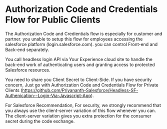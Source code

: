 ﻿# Authorization Code and Credentials Flow for Public Clients
The Authorization Code and Credientials flow is especially for customer and partner. you unable to setup this flow for employees accessing the salesforce platform (login.salesforce.com). you can control Front-end and Back-end separately. 

You call headless login API via Your Experience cloud site to handle the back-end work of authenticating users and granting access to protected Salesforce resources.

You need to share you Client Secret to Client-Side. If you have security concern, Just go with Authorization Code and Credentials Flow for Private Clients (https://github.com/Priyananth-Salesforce/Headless-SF-Authenication--Login-Via-Javascript-App).

For Salesforce Recommendation, For security, we strongly recommend that you always use the client-server variation of this flow whenever you can. The client-server variation gives you extra protection for the consumer secret during the code exchange.
